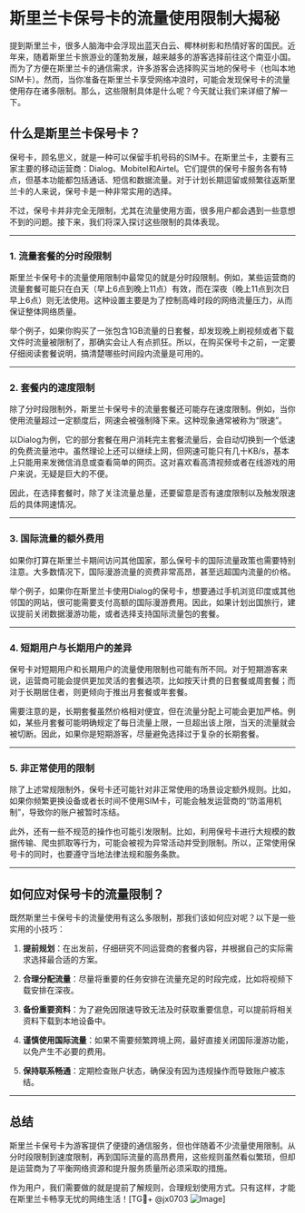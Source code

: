 # 斯里兰卡保号卡的流量使用限制大揭秘

提到斯里兰卡，很多人脑海中会浮现出蓝天白云、椰林树影和热情好客的国民。近年来，随着斯里兰卡旅游业的蓬勃发展，越来越多的游客选择前往这个南亚小国。而为了方便在斯里兰卡的通信需求，许多游客会选择购买当地的保号卡（也叫本地SIM卡）。然而，当你准备在斯里兰卡享受网络冲浪时，可能会发现保号卡的流量使用存在诸多限制。那么，这些限制具体是什么呢？今天就让我们来详细了解一下。

## 什么是斯里兰卡保号卡？

保号卡，顾名思义，就是一种可以保留手机号码的SIM卡。在斯里兰卡，主要有三家主要的移动运营商：Dialog、Mobitel和Airtel。它们提供的保号卡服务各有特点，但基本功能都包括通话、短信和数据流量。对于计划长期逗留或频繁往返斯里兰卡的人来说，保号卡是一种非常实用的选择。

不过，保号卡并非完全无限制，尤其在流量使用方面，很多用户都会遇到一些意想不到的问题。接下来，我们将深入探讨这些限制的具体表现。

---

### **1. 流量套餐的分时段限制**

斯里兰卡保号卡的流量使用限制中最常见的就是分时段限制。例如，某些运营商的流量套餐可能只在白天（早上6点到晚上11点）有效，而在深夜（晚上11点到次日早上6点）则无法使用。这种设置主要是为了控制高峰时段的网络流量压力，从而保证整体网络质量。

举个例子，如果你购买了一张包含1GB流量的日套餐，却发现晚上刷视频或者下载文件时流量被限制了，那确实会让人有点抓狂。所以，在购买保号卡之前，一定要仔细阅读套餐说明，搞清楚哪些时间段内流量是可用的。

---

### **2. 套餐内的速度限制**

除了分时段限制外，斯里兰卡保号卡的流量套餐还可能存在速度限制。例如，当你使用流量超过一定额度后，网速会被强制降下来。这种现象通常被称为“限速”。

以Dialog为例，它的部分套餐在用户消耗完主套餐流量后，会自动切换到一个低速的免费流量池中。虽然理论上还可以继续上网，但网速可能只有几十KB/s，基本上只能用来发微信消息或查看简单的网页。这对喜欢看高清视频或者在线游戏的用户来说，无疑是巨大的不便。

因此，在选择套餐时，除了关注流量总量，还要留意是否有速度限制以及触发限速后的具体网速情况。

---

### **3. 国际流量的额外费用**

如果你打算在斯里兰卡期间访问其他国家，那么保号卡的国际流量政策也需要特别注意。大多数情况下，国际漫游流量的资费非常高昂，甚至远超国内流量的价格。

举个例子，如果你在斯里兰卡使用Dialog的保号卡，想要通过手机浏览印度或其他邻国的网站，很可能需要支付高额的国际漫游费用。因此，如果计划出国旅行，建议提前关闭数据漫游功能，或者选择支持国际流量包的套餐。

---

### **4. 短期用户与长期用户的差异**

保号卡对短期用户和长期用户的流量使用限制也可能有所不同。对于短期游客来说，运营商可能会提供更加灵活的套餐选项，比如按天计费的日套餐或周套餐；而对于长期居住者，则更倾向于推出月套餐或年套餐。

需要注意的是，长期套餐虽然价格相对便宜，但在流量分配上可能会更加严格。例如，某些月套餐可能明确规定了每日流量上限，一旦超出该上限，当天的流量就会被切断。因此，如果你是短期游客，尽量避免选择过于复杂的长期套餐。

---

### **5. 非正常使用的限制**

除了上述常规限制外，保号卡还可能针对非正常使用的场景设定额外规则。比如，如果你频繁更换设备或者长时间不使用SIM卡，可能会触发运营商的“防滥用机制”，导致你的账户被暂时冻结。

此外，还有一些不规范的操作也可能引发限制。比如，利用保号卡进行大规模的数据传输、爬虫抓取等行为，可能会被视为异常活动并受到限制。所以，正常使用保号卡的同时，也要遵守当地法律法规和服务条款。

---

## 如何应对保号卡的流量限制？

既然斯里兰卡保号卡的流量使用有这么多限制，那我们该如何应对呢？以下是一些实用的小技巧：

1. **提前规划**：在出发前，仔细研究不同运营商的套餐内容，并根据自己的实际需求选择最合适的方案。
   
2. **合理分配流量**：尽量将重要的任务安排在流量充足的时段完成，比如将视频下载安排在深夜。

3. **备份重要资料**：为了避免因限速导致无法及时获取重要信息，可以提前将相关资料下载到本地设备中。

4. **谨慎使用国际流量**：如果不需要频繁跨境上网，最好直接关闭国际漫游功能，以免产生不必要的费用。

5. **保持联系畅通**：定期检查账户状态，确保没有因为违规操作而导致账户被冻结。

---

## 总结

斯里兰卡保号卡为游客提供了便捷的通信服务，但也伴随着不少流量使用限制。从分时段限制到速度限制，再到国际流量的高昂费用，这些规则虽然看似繁琐，但却是运营商为了平衡网络资源和提升服务质量所必须采取的措施。

作为用户，我们需要做的就是提前了解规则，合理规划使用方式。只有这样，才能在斯里兰卡畅享无忧的网络生活！[TG💪+ @jx0703 ![Image](https://github.com/user-attachments/assets/dbca1d08-cadb-493c-b0ec-ad6f7a83f270)]